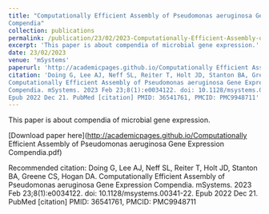 ```yaml
---
title: "Computationally Efficient Assembly of Pseudomonas aeruginosa Gene Expression
Compendia"
collection: publications
permalink: /publication/23/02/2023-Computationally-Efficient-Assembly-of-Pseudomonas-aeruginosa-Gene-Expression-Compendia
excerpt: 'This paper is about compendia of microbial gene expression.'
date: 23/02/2023
venue: 'mSystems'
paperurl: 'http://academicpages.github.io/Computationally Efficient Assembly of Pseudomonas aeruginosa Gene Expression Compendia.pdf'
citation: 'Doing G, Lee AJ, Neff SL, Reiter T, Holt JD, Stanton BA, Greene CS, Hogan DA.
Computationally Efficient Assembly of Pseudomonas aeruginosa Gene Expression
Compendia. mSystems. 2023 Feb 23;8(1):e0034122. doi: 10.1128/msystems.00341-22.
Epub 2022 Dec 21. PubMed [citation] PMID: 36541761, PMCID: PMC9948711'
---
```

This paper is about compendia of microbial gene expression.

[Download paper here](http://academicpages.github.io/Computationally Efficient Assembly of Pseudomonas aeruginosa Gene Expression Compendia.pdf)

Recommended citation: Doing G, Lee AJ, Neff SL, Reiter T, Holt JD, Stanton BA, Greene CS, Hogan DA.
Computationally Efficient Assembly of Pseudomonas aeruginosa Gene Expression
Compendia. mSystems. 2023 Feb 23;8(1):e0034122. doi: 10.1128/msystems.00341-22.
Epub 2022 Dec 21. PubMed [citation] PMID: 36541761, PMCID: PMC9948711